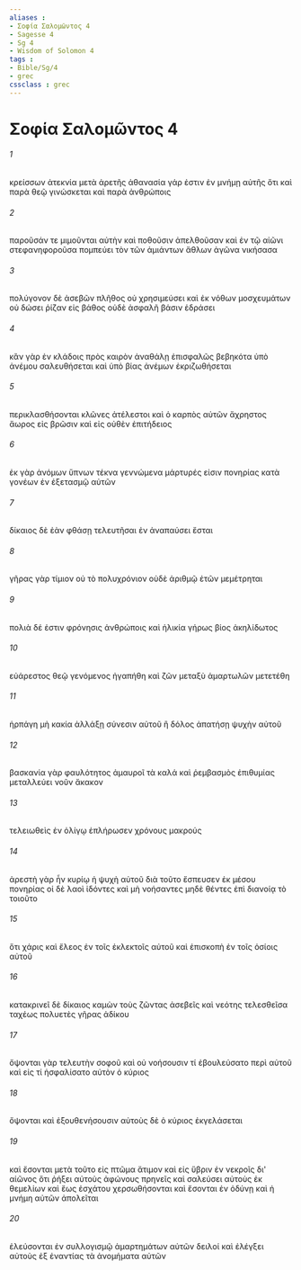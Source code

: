 ```yaml
---
aliases : 
- Σοφία Σαλoμῶντος 4
- Sagesse 4
- Sg 4
- Wisdom of Solomon 4
tags : 
- Bible/Sg/4
- grec
cssclass : grec
---
```


# Σοφία Σαλoμῶντος 4

###### 1
κρείσσων ἀτεκνία μετὰ ἀρετῆς ἀθανασία γάρ ἐστιν ἐν μνήμῃ αὐτῆς ὅτι καὶ παρὰ θεῷ γινώσκεται καὶ παρὰ ἀνθρώποις
###### 2
παροῦσάν τε μιμοῦνται αὐτὴν καὶ ποθοῦσιν ἀπελθοῦσαν καὶ ἐν τῷ αἰῶνι στεφανηφοροῦσα πομπεύει τὸν τῶν ἀμιάντων ἄθλων ἀγῶνα νικήσασα
###### 3
πολύγονον δὲ ἀσεβῶν πλῆθος οὐ χρησιμεύσει καὶ ἐκ νόθων μοσχευμάτων οὐ δώσει ῥίζαν εἰς βάθος οὐδὲ ἀσφαλῆ βάσιν ἑδράσει
###### 4
κἂν γὰρ ἐν κλάδοις πρὸς καιρὸν ἀναθάλῃ ἐπισφαλῶς βεβηκότα ὑπὸ ἀνέμου σαλευθήσεται καὶ ὑπὸ βίας ἀνέμων ἐκριζωθήσεται
###### 5
περικλασθήσονται κλῶνες ἀτέλεστοι καὶ ὁ καρπὸς αὐτῶν ἄχρηστος ἄωρος εἰς βρῶσιν καὶ εἰς οὐθὲν ἐπιτήδειος
###### 6
ἐκ γὰρ ἀνόμων ὕπνων τέκνα γεννώμενα μάρτυρές εἰσιν πονηρίας κατὰ γονέων ἐν ἐξετασμῷ αὐτῶν
###### 7
δίκαιος δὲ ἐὰν φθάσῃ τελευτῆσαι ἐν ἀναπαύσει ἔσται
###### 8
γῆρας γὰρ τίμιον οὐ τὸ πολυχρόνιον οὐδὲ ἀριθμῷ ἐτῶν μεμέτρηται
###### 9
πολιὰ δέ ἐστιν φρόνησις ἀνθρώποις καὶ ἡλικία γήρως βίος ἀκηλίδωτος
###### 10
εὐάρεστος θεῷ γενόμενος ἠγαπήθη καὶ ζῶν μεταξὺ ἁμαρτωλῶν μετετέθη
###### 11
ἡρπάγη μὴ κακία ἀλλάξῃ σύνεσιν αὐτοῦ ἢ δόλος ἀπατήσῃ ψυχὴν αὐτοῦ
###### 12
βασκανία γὰρ φαυλότητος ἀμαυροῖ τὰ καλά καὶ ῥεμβασμὸς ἐπιθυμίας μεταλλεύει νοῦν ἄκακον
###### 13
τελειωθεὶς ἐν ὀλίγῳ ἐπλήρωσεν χρόνους μακρούς
###### 14
ἀρεστὴ γὰρ ἦν κυρίῳ ἡ ψυχὴ αὐτοῦ διὰ τοῦτο ἔσπευσεν ἐκ μέσου πονηρίας οἱ δὲ λαοὶ ἰδόντες καὶ μὴ νοήσαντες μηδὲ θέντες ἐπὶ διανοίᾳ τὸ τοιοῦτο
###### 15
ὅτι χάρις καὶ ἔλεος ἐν τοῖς ἐκλεκτοῖς αὐτοῦ καὶ ἐπισκοπὴ ἐν τοῖς ὁσίοις αὐτοῦ
###### 16
κατακρινεῖ δὲ δίκαιος καμὼν τοὺς ζῶντας ἀσεβεῖς καὶ νεότης τελεσθεῖσα ταχέως πολυετὲς γῆρας ἀδίκου
###### 17
ὄψονται γὰρ τελευτὴν σοφοῦ καὶ οὐ νοήσουσιν τί ἐβουλεύσατο περὶ αὐτοῦ καὶ εἰς τί ἠσφαλίσατο αὐτὸν ὁ κύριος
###### 18
ὄψονται καὶ ἐξουθενήσουσιν αὐτοὺς δὲ ὁ κύριος ἐκγελάσεται
###### 19
καὶ ἔσονται μετὰ τοῦτο εἰς πτῶμα ἄτιμον καὶ εἰς ὕβριν ἐν νεκροῖς δι' αἰῶνος ὅτι ῥήξει αὐτοὺς ἀφώνους πρηνεῖς καὶ σαλεύσει αὐτοὺς ἐκ θεμελίων καὶ ἕως ἐσχάτου χερσωθήσονται καὶ ἔσονται ἐν ὀδύνῃ καὶ ἡ μνήμη αὐτῶν ἀπολεῖται
###### 20
ἐλεύσονται ἐν συλλογισμῷ ἁμαρτημάτων αὐτῶν δειλοί καὶ ἐλέγξει αὐτοὺς ἐξ ἐναντίας τὰ ἀνομήματα αὐτῶν

